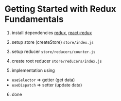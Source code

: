 # Getting Started with Redux Fundamentals

1. install dependencies [redux](https://redux.js.org/tutorials/fundamentals/part-4-store), [react-redux](https://react-redux.js.org/introduction/getting-started)

2. setup store (createStore) `store/index.js`

3. setup reducer `store/reducers/counter.js`

4. create root reducer `store/reducers/index.js`

5. implementation using
- `useSelector` => getter (get data)
- `useDispatch` => setter (update data)

6. done
